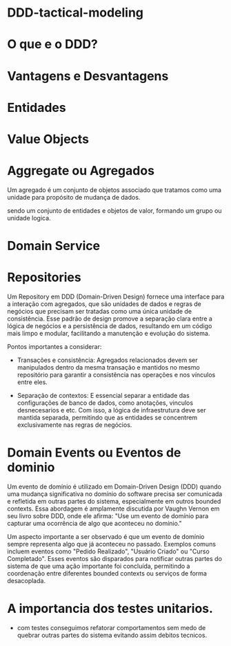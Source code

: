 # DDD-tactical-modeling

# O que e o DDD?


# Vantagens e Desvantagens


# Entidades


# Value Objects


# Aggregate ou Agregados

Um agregado é um conjunto de objetos associado que tratamos como uma unidade para propósito de mudança de dados.

sendo um conjunto de entidades e objetos de valor, formando um grupo ou unidade logica.

# Domain Service


# Repositories

Um Repository em DDD (Domain-Driven Design) fornece uma interface para a interação com agregados, que são unidades de dados e regras de negócios que precisam ser tratadas como uma única unidade de consistência. Esse padrão de design promove a separação clara entre a lógica de negócios e a persistência de dados, resultando em um código mais limpo e modular, facilitando a manutenção e evolução do sistema.

Pontos importantes a considerar:

- Transações e consistência: Agregados relacionados devem ser manipulados dentro da mesma transação e mantidos no mesmo repositório para garantir a consistência nas operações e nos vínculos entre eles.

- Separação de contextos: E essencial separar a entidade das configurações de banco de dados, como anotações, vinculos desnecesarios e etc. Com isso, a lógica de infraestrutura deve ser mantida separada, permitindo que as entidades se concentrem exclusivamente nas regras de negócios.


# Domain Events ou Eventos de dominio

Um evento de domínio é utilizado em Domain-Driven Design (DDD) quando uma mudança significativa no domínio do software precisa ser comunicada e refletida em outras partes do sistema, especialmente em outros bounded contexts. Essa abordagem é amplamente discutida por Vaughn Vernon em seu livro sobre DDD, onde ele afirma: "Use um evento de domínio para capturar uma ocorrência de algo que aconteceu no domínio."

Um aspecto importante a ser observado é que um evento de domínio sempre representa algo que já aconteceu no passado. Exemplos comuns incluem eventos como "Pedido Realizado", "Usuário Criado" ou "Curso Completado". Esses eventos são disparados para notificar outras partes do sistema de que uma ação importante foi concluída, permitindo a coordenação entre diferentes bounded contexts ou serviços de forma desacoplada.


# A importancia dos testes unitarios.

- com testes conseguimos refatorar comportamentos sem medo de quebrar outras partes do sistema evitando assim debitos tecnicos.